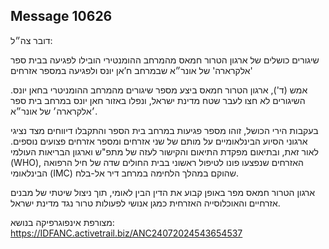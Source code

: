 ## Message 10626

דובר צה״ל:

שיגורים כושלים של ארגון הטרור חמאס מהמרחב ההומנטירי הובילו לפגיעה בבית ספר 'אלקרארה' של אונר״א שבמרחב ח’אן יונס ולפגיעה במספר אזרחים

אמש (ד'), ארגון הטרור חמאס ביצע מספר שיגורים מהמרחב ההומניטרי בחאן יונס. השיגורים לא חצו לעבר שטח מדינת ישראל, ונפלו באזור חאן יונס במרחב בית ספר ׳אלקרארה׳ של אונר״א.

בעקבות הירי הכושל, זוהו מספר פגיעות במרחב בית הספר והתקבלו דיווחים מצד נציגי ארגוני הסיוע הבינלאומיים על מותם של שני אזרחים ומספר אזרחים פצועים נוספים. לאור זאת, ובתיאום מפקדת התיאום והקישור לעזה של מתפ"ש וארגון הבריאות העולמי (WHO), האזרחים שנפצעו פונו לטיפול ראשוני בבית החולים שדה של חיל הרפואה הבינלאומי (IMC) שהוקם במהלך הלחימה במרחב דיר אל-בלח. 

ארגון הטרור חמאס מפר באופן קבוע את הדין הבין לאומי, תוך ניצול שיטתי של מבנים אזרחיים והאוכלוסייה האזרחית כמגן אנושי לפעולות טרור נגד מדינת ישראל.

מצורפת אינפוגרפיקה בנושא: https://IDFANC.activetrail.biz/ANC24072024543654537

